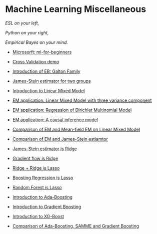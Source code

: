# Machine Learning Miscellaneous


*ESL on your left,*

*Python on your right,*

*Empirical Bayes on your mind.*



- [Microsorft: ml-for-beginners](MS-ML-Basics)

- [Cross Validation demo](cross_validation.ipynb)

- [Introduction of EB: Galton Family](GaltonFamily.ipynb)

- [James-Stein estimator for two groups](JSE/JSE_Cov.ipynb)

- [Introduction to Linear Mixed Model](LMM/LMM_intro_py.ipynb)

- [EM application: Linear Mixed Model with three variance component](EM/three-variance-lmm.ipynb)

- [EM application: Regression of Dirichlet Multinomial Model](EM/DMM.ipynb)

- [EM application: A causal inference model](EM/CausalInference.ipynb)

- [Comparison of EM and Mean-field EM on Linear Mixed Model](VI/linearModel.ipynb)

- [Comparison of EM and James-Stein estiamtor](EM/Comparison_EM_JSE.ipynb)

- [James-Stein estimator is Ridge](JSE/JSE_Ridge.ipynb)

- [Gradient flow is Ridge](EQ/Gradient_Flow.ipynb)

- [Ridge + Ridge is Lasso](EQ/doubleRidgevsLasso.ipynb)

- [Boosting Regression is Lasso](EQ/linRegFS_vs_lasso.ipynb)

- [Random Forest is Lasso](GB/RF.ipynb)

- [Introduction to Ada-Boosting](GB/adaBoosting.ipynb)

- [Introduction to Gradient Boosting](GB/GradientBoosting.ipynb)

- [Introduction to XG-Boost](GB/XGBoost.ipynb)

- [Comparison of  Ada-Boosting, SAMME and Gradient Boosting](GB/multiClass.ipynb)
